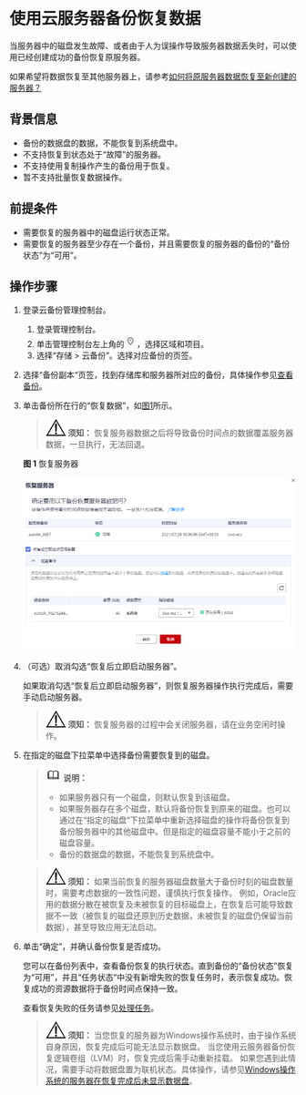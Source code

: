 # 使用云服务器备份恢复数据<a name="cbr_03_0032"></a>

当服务器中的磁盘发生故障、或者由于人为误操作导致服务器数据丢失时，可以使用已经创建成功的备份恢复原服务器。

如果希望将数据恢复至其他服务器上，请参考[如何将原服务器数据恢复至新创建的服务器？](https://support.huaweicloud.com/cbr_faq/cbr_06_0037.html)

## 背景信息<a name="section55061267104634"></a>

-   备份的数据盘的数据，不能恢复到系统盘中。
-   不支持恢复到状态处于“故障”的服务器。
-   不支持使用复制操作产生的备份用于恢复。
-   暂不支持批量恢复数据操作。

## 前提条件<a name="section17298602104539"></a>

-   需要恢复的服务器中的磁盘运行状态正常。
-   需要恢复的服务器至少存在一个备份，并且需要恢复的服务器的备份的“备份状态”为“可用”。

## 操作步骤<a name="section73561752358"></a>

1.  登录云备份管理控制台。
    1.  登录管理控制台。
    2.  单击管理控制台左上角的![](figures/icon-region.png)，选择区域和项目。
    3.  选择“存储 \> 云备份”。选择对应备份的页签。

2.  选择“备份副本“页签，找到存储库和服务器所对应的备份，具体操作参见[查看备份](查看备份.md)。
3.  单击备份所在行的“恢复数据”，如[图1](#fig533382242914)所示。

    >![](public_sys-resources/icon-notice.gif) **须知：** 
    >恢复服务器数据之后将导致备份时间点的数据覆盖服务器数据，一旦执行，无法回退。

    **图 1**  恢复服务器<a name="fig533382242914"></a>  
    

    ![](figures/Snipaste_2021-08-03_17-08-37.png)

4.  （可选）取消勾选“恢复后立即启动服务器”。

    如果取消勾选“恢复后立即启动服务器”，则恢复服务器操作执行完成后，需要手动启动服务器。

    >![](public_sys-resources/icon-notice.gif) **须知：** 
    >恢复服务器的过程中会关闭服务器，请在业务空闲时操作。

5.  在指定的磁盘下拉菜单中选择备份需要恢复到的磁盘。

    >![](public_sys-resources/icon-note.gif) **说明：** 
    >-   如果服务器只有一个磁盘，则默认恢复到该磁盘。
    >-   如果服务器存在多个磁盘，默认将备份恢复到原来的磁盘。也可以通过在“指定的磁盘“下拉菜单中重新选择磁盘的操作将备份恢复到备份服务器中的其他磁盘中。但是指定的磁盘容量不能小于之前的磁盘容量。
    >-   备份的数据盘的数据，不能恢复到系统盘中。

    >![](public_sys-resources/icon-notice.gif) **须知：** 
    >如果当前恢复的服务器磁盘数量大于备份时刻的磁盘数量时，需要考虑数据的一致性问题，谨慎执行恢复操作。
    >例如，Oracle应用的数据分散在被恢复及未被恢复的目标磁盘上，在恢复后可能导致数据不一致（被恢复的磁盘还原到历史数据，未被恢复的磁盘仍保留当前数据），甚至导致应用无法启动。

6.  单击“确定”，并确认备份恢复是否成功。

    您可以在备份列表中，查看备份恢复的执行状态。直到备份的“备份状态”恢复为“可用”，并且“任务状态“中没有新增失败的恢复任务时，表示恢复成功。恢复成功的资源数据将于备份时间点保持一致。

    查看恢复失败的任务请参见[处理任务](处理任务.md)。

    >![](public_sys-resources/icon-notice.gif) **须知：** 
    >当您恢复的服务器为Windows操作系统时，由于操作系统自身原因，恢复完成后可能无法显示数据盘。
    >当您使用云服务器备份恢复逻辑卷组（LVM）时，恢复完成后需手动重新挂载。
    >如果您遇到此情况，需要手动将数据盘置为联机状态。具体操作，请参见[Windows操作系统的服务器在恢复完成后未显示数据盘](https://support.huaweicloud.com/trouble-cbr/cbr_05_0002.html)。


